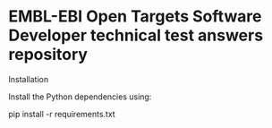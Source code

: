 # EMBL-EBI Open Targets Software Developer technical test answers repository

<html>

<head> Installation </head>

Install the Python dependencies using:

pip install -r requirements.txt

 </html>
